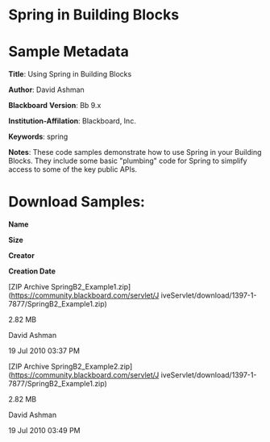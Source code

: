 # Spring in Building Blocks
# Sample Metadata

**Title**: Using Spring in Building Blocks

**Author**: David Ashman

**Blackboard** **Version**: Bb 9.x

**Institution-Affilation**: Blackboard, Inc.

**Keywords**: spring

**Notes**: These code samples demonstrate how to use Spring in your Building Blocks. They include some basic "plumbing" code for Spring to simplify access to some of the key public APIs.

#

# Download Samples:

**Name**

**Size**

**Creator**

**Creation Date**

[ZIP Archive SpringB2_Example1.zip](https://community.blackboard.com/servlet/J
iveServlet/download/1397-1-7877/SpringB2_Example1.zip)

2.82 MB

David Ashman

19 Jul 2010 03:37 PM

[ZIP Archive SpringB2_Example2.zip](https://community.blackboard.com/servlet/J
iveServlet/download/1397-1-7877/SpringB2_Example1.zip)

2.82 MB

David Ashman

19 Jul 2010 03:49 PM

